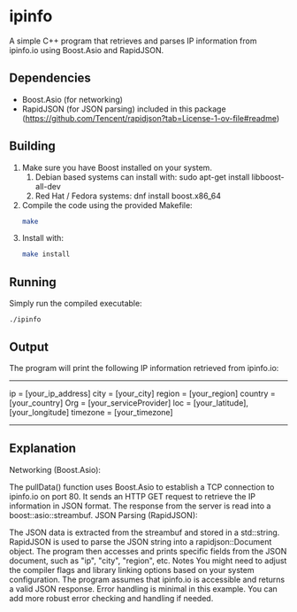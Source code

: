 # ipinfo

A simple C++ program that retrieves and parses IP information from ipinfo.io using Boost.Asio and RapidJSON.

## Dependencies

- Boost.Asio (for networking)
- RapidJSON (for JSON parsing) included in this package
   (https://github.com/Tencent/rapidjson?tab=License-1-ov-file#readme)

## Building

1. Make sure you have Boost installed on your system.
   1. Debian based systems can install with: sudo apt-get install libboost-all-dev
   2. Red Hat / Fedora systems: dnf install boost.x86_64 
2. Compile the code using the provided Makefile:
   ```bash
   make 
   ```
3. Install with:
    ```bash
    make install
    ```
## Running
Simply run the compiled executable:
```
./ipinfo
```
## Output
The program will print the following IP information retrieved from ipinfo.io:

_____________________________________

ip = [your_ip_address]
city = [your_city]
region = [your_region]
country = [your_country]
Org = [your_serviceProvider]
loc = [your_latitude],[your_longitude]
timezone = [your_timezone]
_____________________________________

## Explanation
Networking (Boost.Asio):

The pullData() function uses Boost.Asio to establish a TCP connection to ipinfo.io on port 80.
It sends an HTTP GET request to retrieve the IP information in JSON format.
The response from the server is read into a boost::asio::streambuf.
JSON Parsing (RapidJSON):

The JSON data is extracted from the streambuf and stored in a std::string.
RapidJSON is used to parse the JSON string into a rapidjson::Document object.
The program then accesses and prints specific fields from the JSON document, such as "ip", "city", "region", etc.
Notes
You might need to adjust the compiler flags and library linking options based on your system configuration.
The program assumes that ipinfo.io is accessible and returns a valid JSON response.
Error handling is minimal in this example. You can add more robust error checking and handling if needed.
